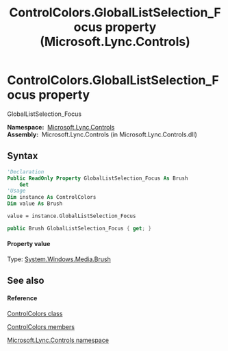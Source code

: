 ﻿---
title: ControlColors.GlobalListSelection_Focus property  (Microsoft.Lync.Controls)
TOCTitle: 'GlobalListSelection_Focus property '
ms:assetid: P:Microsoft.Lync.Controls.ControlColors.GlobalListSelection_Focus_DI_3_UC_OCS14MrefLyncWPF
ms:mtpsurl: https://msdn.microsoft.com/en-us/library/microsoft.lync.controls.controlcolors.globallistselection_focus_di_3_uc_ocs14mreflyncwpf(v=office.15)
ms:contentKeyID: 48598200
ms.date: 07/28/2014
mtps_version: v=office.15
f1_keywords:
- Microsoft.Lync.Controls.ControlColors.GlobalListSelection_Focus
dev_langs:
- CSharp
- JScript
- VB
- other
---

# ControlColors.GlobalListSelection\_Focus property

GlobalListSelection\_Focus

**Namespace:**  [Microsoft.Lync.Controls](microsoft-lync-controls-namespace_1.md)  
**Assembly:**  Microsoft.Lync.Controls (in Microsoft.Lync.Controls.dll)

## Syntax

``` vb
'Declaration
Public ReadOnly Property GlobalListSelection_Focus As Brush
    Get
'Usage
Dim instance As ControlColors
Dim value As Brush

value = instance.GlobalListSelection_Focus
```

``` csharp
public Brush GlobalListSelection_Focus { get; }
```

#### Property value

Type: [System.Windows.Media.Brush](http://msdn2.microsoft.com/en-us/library/ms634880)  

## See also

#### Reference

[ControlColors class](controlcolors-class-microsoft-lync-controls_1.md)

[ControlColors members](controlcolors-members-microsoft-lync-controls_1.md)

[Microsoft.Lync.Controls namespace](microsoft-lync-controls-namespace_1.md)

